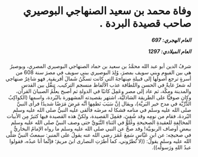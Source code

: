 <h1 dir="rtl">وفاة محمد بن سعيد الصنهاجي البوصيري صاحب قصيدة البردة .</h1>

<h5 dir="rtl">العام الهجري:  697

العام الميلادي: 1297

</h5>

<p dir="rtl">شرفُ الدين أبو عبد الله محمَّدُ بن سعيد بن حماد الصنهاجي البوصيري المصري، وبوصيرُ هي بين الفيوم وبني سويف بمصرَ، وُلِدَ البوصيري ببني سويف في مصرَ سنة 608 من أسرةٍ ترجع أصولُها إلى قبيلةِ صِنهاجةَ التي كانت تسكُنُ شَمالَ أفريقية, فهو شاعِرٌ صنهاجي له شعرٌ غايةٌ في الحسن واللطافة عذب الألفاظ منسجم التركيب. تنقَّل بين القدس والمدينة ومكَّة، ثم عاد إلى مصر وعَمِلَ كاتبًا في الدولةِ ثم أصبح يعلِّمُ الصبيانَ القرآن، وكان صوفيًّا على الطريقة الشاذليَّة، اشتهر بقصيدته المشهورة بالبُردة، واسمها (الكواكِبُ الدُّرِّيَّة في مدح خير البَريَّة)، ويقال إنَّ سَبَبَ نَظمِها أنَّه مَرِضَ مَرَضًا شديدًا فرأى النبيَّ صلى الله عليه وسلم في منامه فشكا له مرضَه فألقى عليه النبيُّ صلى الله عليه وسلم البُردةَ، فقام من نومِه وقد شُفِيَ، فعَمِلَ القصيدة، ولكنَّ هذه القصيدة فيها كثيرٌ مِن الأبيات المخالِفةِ للعقيدةِ الصحيحةِ وغُلوٌّ في الثناءِ النَّبَويِّ حتى وصف النبيَّ صلى الله عليه وسلم ببعضِ أوصاف الربوبيَّة! وقد صحَّ عن النبي صلى الله عليه وسلم ما رواه الإمامُ البخاريُّ في صحيحِه: عن ابنِ عَبَّاسٍ سَمِعَ عُمَرَ رضي الله عنه يقولُ على المنبر: سمعتُ النبيَّ صَلَّى الله عليه وسلم يقولُ: ((لا تُطرُوني، كما أطرَتِ النصارى ابنَ مريمَ؛ فإنَّما أنا عبدُه، فقولوا عبدُ اللهِ ورَسولُه)).</p></br>
